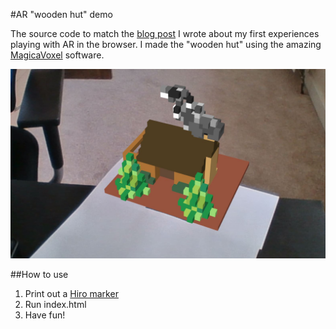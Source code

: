 #AR "wooden hut" demo

The source code to match the [blog post](http://builtbyrobert.com/playing-with-in-browser-augmented-reality) I wrote about my first experiences playing with AR in the browser. I made the "wooden hut" using the amazing [MagicaVoxel](https://ephtracy.github.io/index.html?page=mv_main) software.

![Wooden hut model](woodhut.JPG)

##How to use
1. Print out a [Hiro marker](https://jeromeetienne.github.io/AR.js/data/images/HIRO.jpg) 
2. Run index.html
3. Have fun!